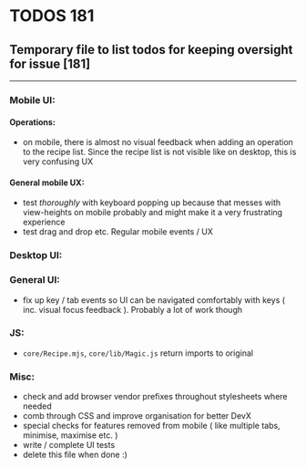 # TODOS 181
## Temporary file to list todos for keeping oversight for issue [181]

---

### Mobile UI:
#### Operations:
- on mobile, there is almost no visual feedback when adding an operation to the recipe list. Since the recipe list is not visible like on desktop, this is very confusing UX

#### General mobile UX:
- test *thoroughly* with keyboard popping up because that messes with view-heights on mobile probably and might make it a very frustrating experience
- test drag and drop etc. Regular mobile events / UX

### Desktop UI:
### General UI:
- fix up key / tab events so UI can be navigated comfortably with keys ( inc. visual focus feedback ). Probably a lot of work though

### JS:
- `core/Recipe.mjs`, `core/lib/Magic.js` return imports to original

### Misc:
- check and add browser vendor prefixes throughout stylesheets where needed
- comb through CSS and improve organisation for better DevX
- special checks for features removed from mobile ( like multiple tabs, minimise, maximise etc. )
- write / complete UI tests
- delete this file when done :)

